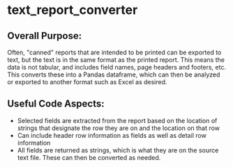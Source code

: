 # text_report_converter

## Overall Purpose:
Often, "canned" reports that are intended to be printed can be exported to text, but the text is in the same format as the printed report.  This means the data is not tabular, and includes field names, page headers and footers, etc.  This converts these into a Pandas dataframe, which can then be analyzed or exported to another format such as Excel as desired.

## Useful Code Aspects:
<ul>
   <li>Selected fields are extracted from the report based on the location of strings that designate the row they are on and the location on that row</li>
   <li>Can include header row information as fields as well as detail row information</li>
   <li>All fields are returned as strings, which is what they are on the source text file.  These can then be converted as needed.</li>
</ul>
